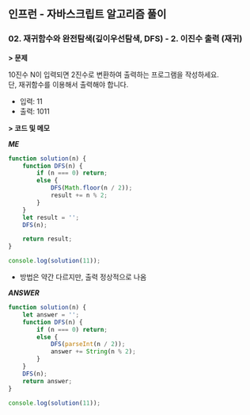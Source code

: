 ## 인프런 - 자바스크립트 알고리즘 풀이

### **02.** 재귀함수와 완전탐색(깊이우선탐색, DFS) - 2. 이진수 출력 (재귀)

**> 문제**

10진수 N이 입력되면 2진수로 변환하여 출력하는 프로그램을 작성하세요.  
단, 재귀함수를 이용해서 출력해야 합니다.

-   입력: 11
-   출력: 1011

**> 코드 및 메모**

**_ME_**

```js
function solution(n) {
    function DFS(n) {
        if (n === 0) return;
        else {
            DFS(Math.floor(n / 2));
            result += n % 2;
        }
    }
    let result = '';
    DFS(n);

    return result;
}

console.log(solution(11));
```

-   방법은 약간 다르지만, 출력 정상적으로 나옴

**_ANSWER_**

```js
function solution(n) {
    let answer = '';
    function DFS(n) {
        if (n === 0) return;
        else {
            DFS(parseInt(n / 2));
            answer += String(n % 2);
        }
    }
    DFS(n);
    return answer;
}

console.log(solution(11));
```